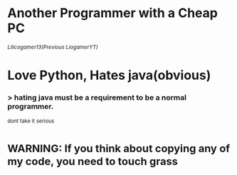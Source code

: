 # Another Programmer with a Cheap PC
<sub>*Lilicogamer13(Previous LiogamerYT)*</sub>

# Love Python, Hates java(obvious)
### > hating java must be a requirement to be a normal programmer.
<sub>dont take it serious</sub>

# <sub>WARNING: If you think about copying any of my code, you need to touch grass</sub>
